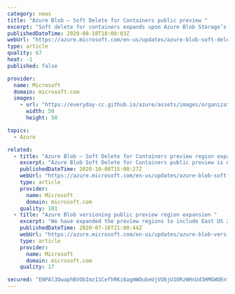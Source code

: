 ```yaml
---
category: news
title: "Azure Blob – Soft Delete for Containers public preview "
excerpt: "Soft delete for containers expands upon Azure Blob Storage’s existing capabilities such as soft delete for blobs, account delete locking, and immutable blobs, making our data protection and restore capabilities even better."
publishedDateTime: 2020-08-18T18:00:03Z
webUrl: "https://azure.microsoft.com/en-us/updates/azure-blob-soft-delete-for-containers-public-preview/"
type: article
quality: 67
heat: -1
published: false

provider:
  name: Microsoft
  domain: microsoft.com
  images:
    - url: "https://everyday-cc.github.io/azure/assets/images/organizations/microsoft.com-50x50.jpg"
      width: 50
      height: 50

topics:
  - Azure

related:
  - title: "Azure Blob – Soft Delete for Containers preview region expansion "
    excerpt: "Azure Blob Soft Delete for Containers public preview is now available in all public Azure regions. "
    publishedDateTime: 2020-10-08T15:00:27Z
    webUrl: "https://azure.microsoft.com/en-us/updates/azure-blob-soft-delete-for-containers-public-preview-region-expansion/"
    type: article
    provider:
      name: Microsoft
      domain: microsoft.com
    quality: 101
  - title: "Azure Blob versioning public preview region expansion "
    excerpt: "We have expanded the preview regions to include East US 2, Central US, West Europe, and North Europe. You can start previewing this feature on any existing or new General-purpose (GPv2) storage accounts in those regions. "
    publishedDateTime: 2020-07-16T21:00:44Z
    webUrl: "https://azure.microsoft.com/en-us/updates/azure-blob-versioning-public-preview-region-expansion-2/"
    type: article
    provider:
      name: Microsoft
      domain: microsoft.com
    quality: 17

secured: "ENPAl3OwaphBVObImz11CefhRKi6agmWOubeUjVO6jU1ORzWHnUd3HMGWOEnf8hIwcmhLH6D5oLVHU7lwRdsRG82lwwlrPoHVFaATsW9Hj8WUO0fES584qVz+39vb161Tb42nXpXK4ItNFKiK6PS0fmrQBonK3srT6cAFxZfQkdMFf47mT00aw4PcfCSVW9PwNDX9LTP9TEN4AGCUGKpFbLsaycOXFqy6uuw+lPuE4rbKOkfLZXyPtvF4rw+EwQYiUqL31V2+uLtFZ9EcKH1S5eijDhnGyc5sMnISRD6HWIvui1Whl3dJz57R2w9wGfgSG1oitwTOz95xY20pw4YwQ==;+VLqVH8Sfe/Hvj2Q8C9IQw=="
---
```


